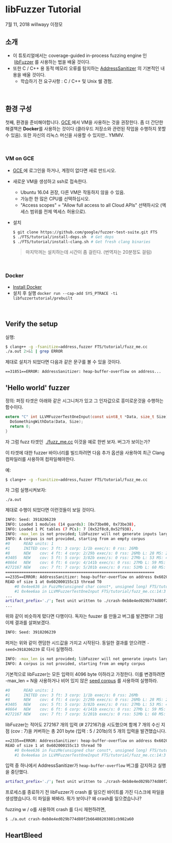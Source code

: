 # libFuzzer Tutorial

7월 11, 2018 willwayy 이정모



## 소개

- 이 튜토리얼에서는 coverage-guided in-process fuzzing engine 인  [libFuzzer](http://libfuzzer.info/) 를 사용하는 법을 배울 것이다.
- 또한 C / C++ 용 동적 메모리 오류를 탐지하는 [AddressSanitizer](http://clang.llvm.org/docs/AddressSanitizer.html) 의 기본적인 내용을 배울 것이다.
  - 학습하기 전 요구사항 : C / C++ 및 Unix 쉘 경험.

<br>

## 환경 구성

첫째, 환경을 준비해야합니다. [GCE ](https://cloud.google.com/compute/)에서 VM을 사용하는 것을 권장한다. 좀 더 간단한 해결책은 **Docker**를 사용하는 것이다 (클라우드 저장소와 관련된 작업을 수행하지 못할 수 있음). 또한 자신의 리눅스 머신을 사용할 수 있지만.. YMMV.

<br>

### VM on GCE

- [GCE ](https://cloud.google.com/compute/)에 로그인을 하거나, 계정이 없다면 새로 만드시오.

- 새로운 VM을 생성하고 ssh로 접속한다.

  - Ubuntu 16.04 권장, 다른 VM은 작동하지 않을 수 있음.
  - 가능한 한 많은 CPU를 선택하십시오.
  - "Access scopes" = "Allow full access to all Cloud APIs" 선택하시오 (엑세스 범위를 전제 엑세스 허용으로).

- 설치

  ```bash
  $ git clone https://github.com/google/fuzzer-test-suite.git FTS
  $ ./FTS/tutorial/install-deps.sh  # Get deps
  $ ./FTS/tutorial/install-clang.sh # Get fresh clang binaries
  ```

  > 마지막꺼는 설치하는데 시간이 좀 걸린다. (번역자는 20분정도 걸림)



<br>

### Docker

- [Install Docker](https://docs.docker.com/engine/installation/)
- 설치 후 실행 `docker run --cap-add SYS_PTRACE -ti libfuzzertutorial/prebuilt`

<br>

## Verify the setup

실행:

```bash
$ clang++ -g -fsanitize=address,fuzzer FTS/tutorial/fuzz_me.cc
./a.out 2>&1 | grep ERROR
```

제대로 설치가 되었다면 다음과 같은 문구를 볼 수 있을 것이다.

```bash
==31851==ERROR: AddressSanitizer: heap-buffer-overflow on address...
```



## 'Hello world' fuzzer

정의: 퍼징 타겟은 아래와 같은 시그니처가 있고 그 인자값으로 흥미로운것을 수행하는 함수이다.

```c
extern "C" int LLVMFuzzerTestOneInput(const uint8_t *Data, size_t Size) {
  DoSomethingWithData(Data, Size);
  return 0;
}
```

자 그럼 fuzz 타겟인  [./fuzz_me.cc](https://github.com/google/fuzzer-test-suite/blob/master/tutorial/fuzz_me.cc) 이것을 예로 한번 보자. 버그가 보이는가?

이 타겟에 대한 fuzzer 바이너리를 빌드하려면 다음 추가 옵션을 사용하여 최근 Clang 컴파일러를 사용하여 컴파일해야한다.

예:

```bash
$ clang++ -g -fsanitize=address,fuzzer FTS/tutorial/fuzz_me.cc
```

자 그럼 실행시켜보자:

```
./a.out
```

제대로 수행이 되었다면 이런것들이 보일 것이다.

```bash
INFO: Seed: 3918206239
INFO: Loaded 1 modules (14 guards): [0x73be00, 0x73be38),
INFO: Loaded 1 PC tables (7 PCs): 7 [0x52f8c8,0x52f938),
INFO: -max_len is not provided; libFuzzer will not generate inputs larger than 4096 bytes
INFO: A corpus is not provided, starting from an empty corpus
#0      READ units: 1
#1      INITED cov: 3 ft: 3 corp: 1/1b exec/s: 0 rss: 26Mb
#8      NEW    cov: 4 ft: 4 corp: 2/29b exec/s: 0 rss: 26Mb L: 28 MS: 2 InsertByte-InsertRepeatedBytes-
#3405   NEW    cov: 5 ft: 5 corp: 3/82b exec/s: 0 rss: 27Mb L: 53 MS: 4 InsertByte-EraseBytes-...
#8664   NEW    cov: 6 ft: 6 corp: 4/141b exec/s: 0 rss: 27Mb L: 59 MS: 3 CrossOver-EraseBytes-...
#272167 NEW    cov: 7 ft: 7 corp: 5/201b exec/s: 0 rss: 51Mb L: 60 MS: 1 InsertByte-
=================================================================
==2335==ERROR: AddressSanitizer: heap-buffer-overflow on address 0x602000155c13 at pc 0x0000004ee637...
READ of size 1 at 0x602000155c13 thread T0
    #0 0x4ee636 in FuzzMe(unsigned char const*, unsigned long) FTS/tutorial/fuzz_me.cc:10:7
    #1 0x4ee6aa in LLVMFuzzerTestOneInput FTS/tutorial/fuzz_me.cc:14:3
...
artifact_prefix='./'; Test unit written to ./crash-0eb8e4ed029b774d80f2b66408203801cb982a60
...
```

위와 같이 비슷하게 떴다면 다행이다. 독자는 fuuzer 를 만들고 버그를 발견했다! 그럼 이제 결과를 살펴보겠다.

```bash
INFO: Seed: 3918206239
```

퍼저는 위와 같이 랜덤한 시드값을 가지고 시작된다. 동일한 결과를 얻으려면 `-seed=3918206239` 로 다시 실행하라.

```bash
INFO: -max_len is not provided; libFuzzer will not generate inputs larger than 4096 bytes
INFO: A corpus is not provided, starting from an empty corpus	
```

기본적으로 libFuzzer는 모든 입력이 4096 byte 이하라고 가정한다. 이를 변경하려면 -max_len = N을 사용하거나 비어 있지 않은 [seed corpus](https://github.com/google/fuzzer-test-suite/blob/master/tutorial/libFuzzerTutorial.md#seed-corpus) 를 사용하여 실행하라.

```bash
#0      READ units: 1
#1      INITED cov: 3 ft: 3 corp: 1/1b exec/s: 0 rss: 26Mb
#8      NEW    cov: 4 ft: 4 corp: 2/29b exec/s: 0 rss: 26Mb L: 28 MS: 2 InsertByte-InsertRepeatedBytes-
#3405   NEW    cov: 5 ft: 5 corp: 3/82b exec/s: 0 rss: 27Mb L: 53 MS: 4 InsertByte-EraseBytes-...
#8664   NEW    cov: 6 ft: 6 corp: 4/141b exec/s: 0 rss: 27Mb L: 59 MS: 3 CrossOver-EraseBytes-...
#272167 NEW    cov: 7 ft: 7 corp: 5/201b exec/s: 0 rss: 51Mb L: 60 MS: 1 InsertByte-
```

libFuzzer는 적어도 272167 개의 입력 (# 272167)을 시도했으며 함께 7 개의 수신 지점 (cov : 7)을 커버하는 총 201 byte (입력 : 5 / 201b)의 5 개의 입력을 발견했습니다.

```bash
==2335==ERROR: AddressSanitizer: heap-buffer-overflow on address 0x602000155c13 at pc 0x0000004ee637...
READ of size 1 at 0x602000155c13 thread T0
    #0 0x4ee636 in FuzzMe(unsigned char const*, unsigned long) FTS/tutorial/fuzz_me.cc:10:7
    #1 0x4ee6aa in LLVMFuzzerTestOneInput FTS/tutorial/fuzz_me.cc:14:3
```

입력 중 하나에서 AddressSanitizer가 `heap-buffer-overflow` 버그를 감지하고 실행을 중단했다.

```bash
artifact_prefix='./'; Test unit written to ./crash-0eb8e4ed029b774d80f2b66408203801cb982a60
```

프로세스를 종료하기 전 libFuzzer가 crash 를 일으킨 바이트를 가진 디스크에 파일을 생성했습니다. 이 파일을 봐봐라. 뭐가 보이나? 왜 crash를 일으켰습니나?

fuzzing w / o를 사용하여 crash 를 다시 재현하려면,

```bash
$ ./a.out crash-0eb8e4ed029b774d80f2b66408203801cb982a60
```



## HeartBleed

